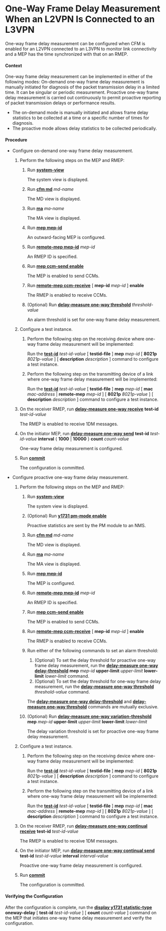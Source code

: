 One-Way Frame Delay Measurement When an L2VPN Is Connected to an L3VPN
======================================================================

One-way frame delay measurement can be configured when CFM is enabled for an L2VPN connected to an L3VPN to monitor link connectivity and a MEP has the time synchronized with that on an RMEP.

#### Context

One-way frame delay measurement can be implemented in either of the following modes: On-demand one-way frame delay measurement is manually initiated for diagnosis of the packet transmission delay in a limited time. It can be singular or periodic measurement. Proactive one-way frame delay measurement is carried out continuously to permit proactive reporting of packet transmission delays or performance results.

* The on-demand mode is manually initiated and allows frame delay statistics to be collected at a time or a specific number of times for diagnosis.
* The proactive mode allows delay statistics to be collected periodically.


#### Procedure

* Configure on-demand one-way frame delay measurement.
  
  
  1. Perform the following steps on the MEP and RMEP:
     1. Run [**system-view**](cmdqueryname=system-view)
        
        The system view is displayed.
     2. Run [**cfm md**](cmdqueryname=cfm+md) *md-name*
        
        The MD view is displayed.
     3. Run [**ma**](cmdqueryname=ma) *ma-name*
        
        The MA view is displayed.
     4. Run [**mep mep-id**](cmdqueryname=mep+mep-id)
        
        An outward-facing MEP is configured.
     5. Run [**remote-mep mep-id**](cmdqueryname=remote-mep+mep-id) *mep-id*
        
        An RMEP ID is specified.
     6. Run [**mep ccm-send enable**](cmdqueryname=mep+ccm-send+enable)
        
        The MEP is enabled to send CCMs.
     7. Run [**remote-mep ccm-receive**](cmdqueryname=remote-mep+ccm-receive) [ **mep-id** *mep-id* ] **enable**
        
        The RMEP is enabled to receive CCMs.
     8. (Optional) Run [**delay-measure one-way threshold**](cmdqueryname=delay-measure+one-way+threshold) *threshold-value*
        
        An alarm threshold is set for one-way frame delay measurement.
  2. Configure a test instance.
     
     1. Perform the following step on the receiving device where one-way frame delay measurement will be implemented:
        
        Run the [**test-id**](cmdqueryname=test-id) *test-id-value* [ **testid-file** ] **mep** *mep-id* [ **8021p** *8021p-value* ] [ **description** *description* ] command to configure a test instance.
     2. Perform the following step on the transmitting device of a link where one-way frame delay measurement will be implemented:
        
        Run the [**test-id**](cmdqueryname=test-id) *test-id-value* [ **testid-file** ] **mep** *mep-id* [ **mac** *mac-address* | **remote-mep** *mep-id* ] [ **8021p** *8021p-value* ] [ **description** *description* ] command to configure a test instance.
  3. On the receiver RMEP, run [**delay-measure one-way receive**](cmdqueryname=delay-measure+one-way+receive) **test-id** *test-id-value*
     
     The RMEP is enabled to receive 1DM messages.
  4. On the initiator MEP, run [**delay-measure one-way send**](cmdqueryname=delay-measure+one-way+send) **test-id** *test-id-value* **interval** { **1000** | **10000** } **count** *count-value*
     
     One-way frame delay measurement is configured.
  5. Run [**commit**](cmdqueryname=commit)
     
     The configuration is committed.
* Configure proactive one-way frame delay measurement.
  
  
  1. Perform the following steps on the MEP and RMEP:
     1. Run [**system-view**](cmdqueryname=system-view)
        
        The system view is displayed.
     2. (Optional) Run [**y1731 pm-mode enable**](cmdqueryname=y1731+pm-mode+enable)
        
        Proactive statistics are sent by the PM module to an NMS.
     3. Run [**cfm md**](cmdqueryname=cfm+md) *md-name*
        
        The MD view is displayed.
     4. Run [**ma**](cmdqueryname=ma) *ma-name*
        
        The MA view is displayed.
     5. Run [**mep mep-id**](cmdqueryname=mep+mep-id)
        
        The MEP is configured.
     6. Run [**remote-mep mep-id**](cmdqueryname=remote-mep+mep-id) *mep-id*
        
        An RMEP ID is specified.
     7. Run [**mep ccm-send enable**](cmdqueryname=mep+ccm-send+enable)
        
        The MEP is enabled to send CCMs.
     8. Run [**remote-mep ccm-receive**](cmdqueryname=remote-mep+ccm-receive) [ **mep-id** *mep-id* ] **enable**
        
        The RMEP is enabled to receive CCMs.
     9. Run either of the following commands to set an alarm threshold:
        
        1. (Optional) To set the delay threshold for proactive one-way frame delay measurement, run the [**delay-measure one-way delay-threshold**](cmdqueryname=delay-measure+one-way+delay-threshold) **mep** *mep-id* **upper-limit** *upper-limit* **lower-limit** *lower-limit* command.
        2. (Optional) To set the delay threshold for one-way frame delay measurement, run the [**delay-measure one-way threshold**](cmdqueryname=delay-measure+one-way+threshold) *threshold-value* command.
        
        The [**delay-measure one-way delay-threshold**](cmdqueryname=delay-measure+one-way+delay-threshold) and [**delay-measure one-way threshold**](cmdqueryname=delay-measure+one-way+threshold) commands are mutually exclusive.
     10. (Optional) Run [**delay-measure one-way variation-threshold**](cmdqueryname=delay-measure+one-way+variation-threshold) **mep** *mep-id* **upper-limit** *upper-limit* **lower-limit** *lower-limit*
         
         The delay variation threshold is set for proactive one-way frame delay measurement.
  2. Configure a test instance.
     
     1. Perform the following step on the receiving device where one-way frame delay measurement will be implemented:
        
        Run the [**test-id**](cmdqueryname=test-id) *test-id-value* [ **testid-file** ] **mep** *mep-id* [ **8021p** *8021p-value* ] [ **description** *description* ] command to configure a test instance.
     2. Perform the following step on the transmitting device of a link where one-way frame delay measurement will be implemented:
        
        Run the [**test-id**](cmdqueryname=test-id) *test-id-value* [ **testid-file** ] **mep** *mep-id* [ **mac** *mac-address* | **remote-mep** *mep-id* ] [ **8021p** *8021p-value* ] [ **description** *description* ] command to configure a test instance.
  3. On the receiver RMEP, run [**delay-measure one-way continual receive**](cmdqueryname=delay-measure+one-way+continual+receive) **test-id** *test-id-value*
     
     The RMEP is enabled to receive 1DM messages.
  4. On the initiator MEP, run [**delay-measure one-way continual send**](cmdqueryname=delay-measure+one-way+continual+send) **test-id** *test-id-value* **interval** *interval-value*
     
     Proactive one-way frame delay measurement is configured.
  5. Run [**commit**](cmdqueryname=commit)
     
     The configuration is committed.

#### Verifying the Configuration

After the configuration is complete, run the [**display y1731 statistic-type**](cmdqueryname=display+y1731+statistic-type) **oneway-delay** [ **test-id** *test-id-value* ] [ **count** *count-value* ] command on the MEP that initiates one-way frame delay measurement and verify the configuration.